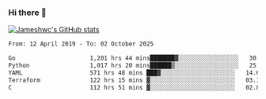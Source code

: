 ### Hi there 👋

[![Jameshwc's GitHub stats](https://github-readme-stats.vercel.app/api?username=jameshwc)](https://github.com/anuraghazra/github-readme-stats)

<!--START_SECTION:waka-->

```txt
From: 12 April 2019 - To: 02 October 2025

Go                     1,201 hrs 44 mins███████▓░░░░░░░░░░░░░░░░░   30.70 %
Python                 1,017 hrs 20 mins██████▒░░░░░░░░░░░░░░░░░░   25.99 %
YAML                   571 hrs 48 mins ███▓░░░░░░░░░░░░░░░░░░░░░   14.61 %
Terraform              122 hrs 15 mins ▓░░░░░░░░░░░░░░░░░░░░░░░░   03.12 %
C                      112 hrs 51 mins ▓░░░░░░░░░░░░░░░░░░░░░░░░   02.88 %
```

<!--END_SECTION:waka-->